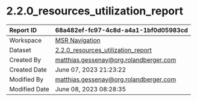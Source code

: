 



# 2.2.0_resources_utilization_report

|Report ID|68a482ef-fc97-4c8d-a4a1-1bf0d05983cd|
| :--- | :--- |
|Workspace|[MSR Navigation](../Workspaces/MSR-Navigation.md)|
|Dataset|[2.2.0_resources_utilization_report](../Datasets/2.2.0_resources_utilization_report.md)|
|Created By|matthias.gessenay@org.rolandberger.com|
|Created Date|June 07, 2023 21:23:22|
|Modified By|matthias.gessenay@org.rolandberger.com|
|Modified Date|June 08, 2023 08:28:35|

